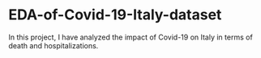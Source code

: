 # EDA-of-Covid-19-Italy-dataset
In this project, I have analyzed the impact of Covid-19 on Italy in terms of death and hospitalizations.
